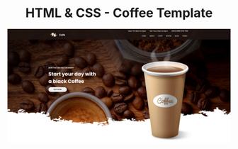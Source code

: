 <h1 align="center">HTML & CSS - Coffee Template</h1>

![Demo App](/Images/illustrations/coffeeweb.png)
